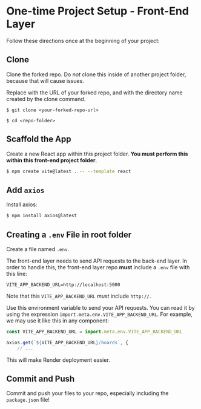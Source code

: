 # One-time Project Setup - Front-End Layer

Follow these directions once at the beginning of your project:


## Clone

Clone the forked repo. Do _not_ clone this inside of another project folder, because that will cause issues.

Replace <your-forked-repo-url> with the URL of your forked repo, and <repo-folder> with the directory name created by the clone command.

```
$ git clone <your-forked-repo-url>
```

```
$ cd <repo-folder>
```

## Scaffold the App

Create a new React app within this project folder. **You must perform this within this front-end project folder**.

```bash
$ npm create vite@latest . -- --template react
```

## Add `axios`

Install axios:

```bash
$ npm install axios@latest
```

## Creating a `.env` File in root folder

Create a file named `.env`.

The front-end layer needs to send API requests to the back-end layer. In order to handle this, the front-end layer repo **must** include a `.env` file with this line:

```
VITE_APP_BACKEND_URL=http://localhost:5000
```

Note that this `VITE_APP_BACKEND_URL` _must_ include `http://`.

Use this environment variable to send your API requests. You can read it by using the expression `import.meta.env.VITE_APP_BACKEND_URL`. For example, we may use it like this in any component:

```js
const VITE_APP_BACKEND_URL = import.meta.env.VITE_APP_BACKEND_URL

axios.get(`${VITE_APP_BACKEND_URL}/boards`, {
    // ...
```

This will make Render deployment easier.

## Commit and Push

Commit and push your files to your repo, especially including the `package.json` file!